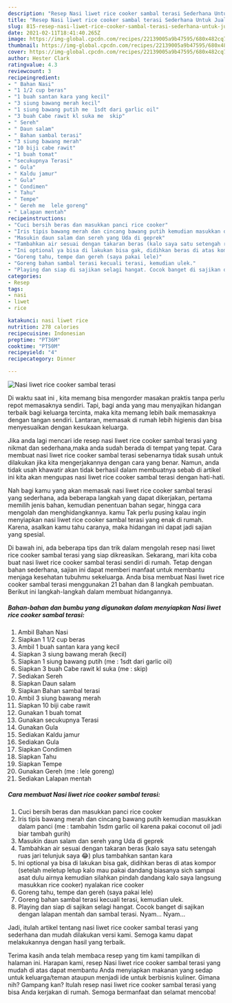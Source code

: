 ```yaml
---
description: "Resep Nasi liwet rice cooker sambal terasi Sederhana Untuk Jualan"
title: "Resep Nasi liwet rice cooker sambal terasi Sederhana Untuk Jualan"
slug: 815-resep-nasi-liwet-rice-cooker-sambal-terasi-sederhana-untuk-jualan
date: 2021-02-11T18:41:40.265Z
image: https://img-global.cpcdn.com/recipes/22139005a9b47595/680x482cq70/nasi-liwet-rice-cooker-sambal-terasi-foto-resep-utama.jpg
thumbnail: https://img-global.cpcdn.com/recipes/22139005a9b47595/680x482cq70/nasi-liwet-rice-cooker-sambal-terasi-foto-resep-utama.jpg
cover: https://img-global.cpcdn.com/recipes/22139005a9b47595/680x482cq70/nasi-liwet-rice-cooker-sambal-terasi-foto-resep-utama.jpg
author: Hester Clark
ratingvalue: 4.3
reviewcount: 3
recipeingredient:
- " Bahan Nasi"
- "1 1/2 cup beras"
- "1 buah santan kara yang kecil"
- "3 siung bawang merah kecil"
- "1 siung bawang putih me  1sdt dari garlic oil"
- "3 buah Cabe rawit kl suka me  skip"
- " Sereh"
- " Daun salam"
- " Bahan sambal terasi"
- "3 siung bawang merah"
- "10 biji cabe rawit"
- "1 buah tomat"
- "secukupnya Terasi"
- " Gula"
- " Kaldu jamur"
- " Gula"
- " Condimen"
- " Tahu"
- " Tempe"
- " Gereh me  lele goreng"
- " Lalapan mentah"
recipeinstructions:
- "Cuci bersih beras dan masukkan panci rice cooker"
- "Iris tipis bawang merah dan cincang bawang putih kemudian masukkan dalam panci (me : tambahin 1sdm garlic oil karena pakai coconut oil jadi biar tambah gurih)"
- "Masukin daun salam dan sereh yang Uda di geprek"
- "Tambahkan air sesuai dengan takaran beras (kalo saya satu setengah ruas jari telunjuk saya 😂) plus tambahkan santan kara"
- "Ini optional ya bisa di lakukan bisa gak, didihkan beras di atas kompor (setelah meletup letup kalo mau pakai dandang biasanya sich sampai asat dulu airnya kemudian silahkan pindah dandang kalo saya langsung masukkan rice cooker) nyalakan rice cooker"
- "Goreng tahu, tempe dan gereh (saya pakai lele)"
- "Goreng bahan sambal terasi kecuali terasi, kemudian ulek."
- "Playing dan siap di sajikan selagi hangat. Cocok banget di sajikan dengan lalapan mentah dan sambal terasi. Nyam... Nyam..."
categories:
- Resep
tags:
- nasi
- liwet
- rice

katakunci: nasi liwet rice 
nutrition: 278 calories
recipecuisine: Indonesian
preptime: "PT36M"
cooktime: "PT50M"
recipeyield: "4"
recipecategory: Dinner

---
```



![Nasi liwet rice cooker sambal terasi](https://img-global.cpcdn.com/recipes/22139005a9b47595/680x482cq70/nasi-liwet-rice-cooker-sambal-terasi-foto-resep-utama.jpg)

Di waktu  saat ini , kita memang bisa mengorder masakan praktis tanpa perlu repot memasaknya sendiri. Tapi, bagi anda yang mau menyajikan hidangan terbaik bagi keluarga tercinta, maka kita memang lebih baik memasaknya dengan tangan sendiri. Lantaran, memasak di rumah lebih higienis dan bisa menyesuaikan dengan kesukaan keluarga.

Jika anda lagi mencari ide resep nasi liwet rice cooker sambal terasi yang nikmat dan sederhana,maka anda sudah berada di tempat yang tepat. Cara membuat nasi liwet rice cooker sambal terasi  sebenarnya tidak susah untuk dilakukan jika kita mengerjakannya dengan cara yang benar. Namun, anda tidak usah khawatir akan tidak berhasil dalam membuatnya 
sebab di artikel ini kita akan mengupas nasi liwet rice cooker sambal terasi dengan hati-hati.  



Nah bagi kamu yang akan memasak nasi liwet rice cooker sambal terasi yang sederhana, ada beberapa langkah yang dapat dikerjakan, pertama memilih jenis bahan, kemudian penentuan bahan segar, hingga cara mengolah dan menghidangkannya. kamu Tak perlu pusing kalau ingin menyiapkan nasi liwet rice cooker sambal terasi yang enak di rumah. Karena, asalkan kamu  tahu caranya, maka hidangan ini dapat jadi sajian yang spesial.

Di bawah ini, ada beberapa tips dan trik dalam mengolah resep nasi liwet rice cooker sambal terasi yang siap dikreasikan. Sekarang, mari kita coba buat nasi liwet rice cooker sambal terasi sendiri di rumah. Tetap dengan bahan sederhana, sajian ini dapat memberi manfaat untuk membantu menjaga kesehatan tubuhmu sekeluarga. Anda bisa membuat Nasi liwet rice cooker sambal terasi menggunakan 21 bahan dan 8 langkah pembuatan. Berikut ini langkah-langkah dalam membuat hidangannya.

<!--inarticleads1-->

##### Bahan-bahan dan bumbu yang digunakan dalam menyiapkan Nasi liwet rice cooker sambal terasi:

1. Ambil  Bahan Nasi
1. Siapkan 1 1/2 cup beras
1. Ambil 1 buah santan kara yang kecil
1. Siapkan 3 siung bawang merah (kecil)
1. Siapkan 1 siung bawang putih (me : 1sdt dari garlic oil)
1. Siapkan 3 buah Cabe rawit kl suka (me : skip)
1. Sediakan  Sereh
1. Siapkan  Daun salam
1. Siapkan  Bahan sambal terasi
1. Ambil 3 siung bawang merah
1. Siapkan 10 biji cabe rawit
1. Gunakan 1 buah tomat
1. Gunakan secukupnya Terasi
1. Gunakan  Gula
1. Sediakan  Kaldu jamur
1. Sediakan  Gula
1. Siapkan  Condimen
1. Siapkan  Tahu
1. Siapkan  Tempe
1. Gunakan  Gereh (me : lele goreng)
1. Sediakan  Lalapan mentah




<!--inarticleads2-->

##### Cara membuat Nasi liwet rice cooker sambal terasi:

1. Cuci bersih beras dan masukkan panci rice cooker
1. Iris tipis bawang merah dan cincang bawang putih kemudian masukkan dalam panci (me : tambahin 1sdm garlic oil karena pakai coconut oil jadi biar tambah gurih)
1. Masukin daun salam dan sereh yang Uda di geprek
1. Tambahkan air sesuai dengan takaran beras (kalo saya satu setengah ruas jari telunjuk saya 😂) plus tambahkan santan kara
1. Ini optional ya bisa di lakukan bisa gak, didihkan beras di atas kompor (setelah meletup letup kalo mau pakai dandang biasanya sich sampai asat dulu airnya kemudian silahkan pindah dandang kalo saya langsung masukkan rice cooker) nyalakan rice cooker
1. Goreng tahu, tempe dan gereh (saya pakai lele)
1. Goreng bahan sambal terasi kecuali terasi, kemudian ulek.
1. Playing dan siap di sajikan selagi hangat. Cocok banget di sajikan dengan lalapan mentah dan sambal terasi. Nyam... Nyam...




Jadi, itulah artikel tentang  nasi liwet rice cooker sambal terasi  yang sederhana dan mudah dilakukan versi kami. Semoga kamu dapat melakukannya dengan hasil yang terbaik. 

Terima kasih anda telah membaca resep yang tim kami tampilkan di halaman ini. Harapan kami, resep  Nasi liwet rice cooker sambal terasi yang mudah di atas dapat membantu Anda menyiapkan makanan yang sedap untuk keluarga/teman ataupun menjadi ide untuk berbisnis kuliner. Gimana nih? Gampang kan? Itulah resep nasi liwet rice cooker sambal terasi yang bisa Anda kerjakan di rumah. Semoga bermanfaat dan selamat mencoba!

